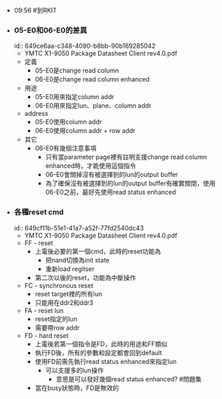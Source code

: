 - 09:56 #到RKIT
- ### 05-E0和06-E0的差異
  id:: 649ce6aa-c348-4090-b8bb-90b169285042
	- YMTC X1-9050 Package Datasheet Client rev4.0.pdf
	- 定義
		- 05-E0是change read column
		- 06-E0是change read column enhanced
	- 用途
		- 05-E0用來指定column addr
		- 06-E0用來指定lun、plane、column addr
	- address
		- 05-E0使用column addr
		- 06-E0使用column addr + row addr
	- 其它
		- 06-E0有幾個注意事項
			- 只有當parameter page裡有註明支援change read column enhanced時，才能使用這個指令
			- 06-E0會關掉沒有被選擇到的lun的output buffer
			- 為了確保沒有被選擇到的lun的output buffer有確實關閉，使用06-E0之前，最好先使用read status enhanced
- ### 各種reset cmd
  id:: 649cf11b-51e1-41a7-a52f-77fd2540dc43
	- YMTC X1-9050 Package Datasheet Client rev4.0.pdf
	- FF - reset
		- 上電後必要的第一個cmd，此時的reset功能為
			- 把nand切換為init state
			- 重新load regitser
		- 第二次以後的reset，功能為中斷操作
	- FC - synchronous reset
		- reset target裡的所有lun
		- 只能用在ddr2和ddr3
	- FA - reset lun
		- reset指定的lun
		- 需要帶row addr
	- FD - hard reset
		- 上電後若第一個指令是FD，此時的用途和FF類似
		- 執行FD後，所有的參數和設定都會回到default
		- 使用FD前需先執行read status enhanced來指定lun
			- 可以支援多的lun操作
				- 意思是可以發好幾個read status enhanced? #問題集
		- 當在busy狀態時，FD是無效的